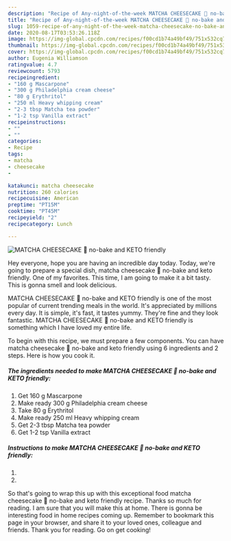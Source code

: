 ```yaml
---
description: "Recipe of Any-night-of-the-week MATCHA CHEESECAKE 🌿 no-bake and KETO friendly"
title: "Recipe of Any-night-of-the-week MATCHA CHEESECAKE 🌿 no-bake and KETO friendly"
slug: 1059-recipe-of-any-night-of-the-week-matcha-cheesecake-no-bake-and-keto-friendly
date: 2020-08-17T03:53:26.118Z
image: https://img-global.cpcdn.com/recipes/f00cd1b74a49bf49/751x532cq70/matcha-cheesecake-🌿-no-bake-and-keto-friendly-recipe-main-photo.jpg
thumbnail: https://img-global.cpcdn.com/recipes/f00cd1b74a49bf49/751x532cq70/matcha-cheesecake-🌿-no-bake-and-keto-friendly-recipe-main-photo.jpg
cover: https://img-global.cpcdn.com/recipes/f00cd1b74a49bf49/751x532cq70/matcha-cheesecake-🌿-no-bake-and-keto-friendly-recipe-main-photo.jpg
author: Eugenia Williamson
ratingvalue: 4.7
reviewcount: 5793
recipeingredient:
- "160 g Mascarpone"
- "300 g Philadelphia cream cheese"
- "80 g Erythritol"
- "250 ml Heavy whipping cream"
- "2-3 tbsp Matcha tea powder"
- "1-2 tsp Vanilla extract"
recipeinstructions:
- ""
- ""
categories:
- Recipe
tags:
- matcha
- cheesecake
- 

katakunci: matcha cheesecake  
nutrition: 260 calories
recipecuisine: American
preptime: "PT15M"
cooktime: "PT45M"
recipeyield: "2"
recipecategory: Lunch

---
```



![MATCHA CHEESECAKE 🌿 no-bake and KETO friendly](https://img-global.cpcdn.com/recipes/f00cd1b74a49bf49/751x532cq70/matcha-cheesecake-🌿-no-bake-and-keto-friendly-recipe-main-photo.jpg)

Hey everyone, hope you are having an incredible day today. Today, we're going to prepare a special dish, matcha cheesecake 🌿 no-bake and keto friendly. One of my favorites. This time, I am going to make it a bit tasty. This is gonna smell and look delicious.

MATCHA CHEESECAKE 🌿 no-bake and KETO friendly is one of the most popular of current trending meals in the world. It's appreciated by millions every day. It is simple, it's fast, it tastes yummy. They're fine and they look fantastic. MATCHA CHEESECAKE 🌿 no-bake and KETO friendly is something which I have loved my entire life.




To begin with this recipe, we must prepare a few components. You can have matcha cheesecake 🌿 no-bake and keto friendly using 6 ingredients and 2 steps. Here is how you cook it.

<!--inarticleads1-->

##### The ingredients needed to make MATCHA CHEESECAKE 🌿 no-bake and KETO friendly:

1. Get 160 g Mascarpone
1. Make ready 300 g Philadelphia cream cheese
1. Take 80 g Erythritol
1. Make ready 250 ml Heavy whipping cream
1. Get 2-3 tbsp Matcha tea powder
1. Get 1-2 tsp Vanilla extract




<!--inarticleads2-->

##### Instructions to make MATCHA CHEESECAKE 🌿 no-bake and KETO friendly:

1. 
1. 




So that's going to wrap this up with this exceptional food matcha cheesecake 🌿 no-bake and keto friendly recipe. Thanks so much for reading. I am sure that you will make this at home. There is gonna be interesting food in home recipes coming up. Remember to bookmark this page in your browser, and share it to your loved ones, colleague and friends. Thank you for reading. Go on get cooking!
